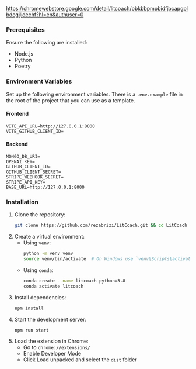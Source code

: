 https://chromewebstore.google.com/detail/litcoach/pbkbbpmpbidfjbcapgplbdogiljdechf?hl=en&authuser=0

### Prerequisites

Ensure the following are installed:

-   Node.js
-   Python
-   Poetry

### Environment Variables

Set up the following environment variables.
There is a `.env.example` file in the root of the project that you can use as a template.

#### **Frontend**

```plaintext
VITE_API_URL=http://127.0.0.1:8000
VITE_GITHUB_CLIENT_ID=
```

#### **Backend**

```plaintext
MONGO_DB_URI=
OPENAI_KEY=
GITHUB_CLIENT_ID=
GITHUB_CLIENT_SECRET=
STRIPE_WEBHOOK_SECRET=
STRIPE_API_KEY=
BASE_URL=http://127.0.0.1:8000
```

### Installation

1. Clone the repository:
    ```bash
    git clone https://github.com/rezabrizi/LitCoach.git && cd LitCoach
    ```
2. Create a virtual environment:
    - Using `venv`:
        ```bash
        python -m venv venv
        source venv/bin/activate  # On Windows use `venv\Scripts\activate`
        ```
    - Using `conda`:
        ```bash
        conda create --name litcoach python=3.8
        conda activate litcoach
        ```
3. Install dependencies:
    ```bash
    npm install
    ```
4. Start the development server:
    ```bash
    npm run start
    ```
5. Load the extension in Chrome:
    - Go to `chrome://extensions/`
    - Enable Developer Mode
    - Click Load unpacked and select the `dist` folder
